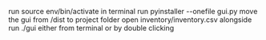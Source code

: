 run source env/bin/activate in terminal
run pyinstaller --onefile gui.py
move the gui from /dist to project folder
open inventory/inventory.csv alongside
run ./gui either from terminal or by double clicking
